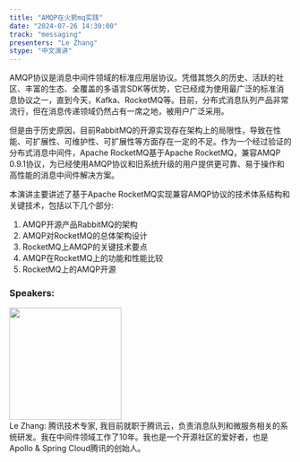 ```yaml
---
title: "AMQP在火箭mq实践"
date: "2024-07-26 14:30:00" 
track: "messaging"
presenters: "Le Zhang"
stype: "中文演讲"
---
```

AMQP协议是消息中间件领域的标准应用层协议。凭借其悠久的历史、活跃的社区、丰富的生态、全覆盖的多语言SDK等优势，它已经成为使用最广泛的标准消息协议之一，直到今天，Kafka、RocketMQ等。目前，分布式消息队列产品非常流行，但在消息传递领域仍然占有一席之地，被用户广泛采用。

但是由于历史原因，目前RabbitMQ的开源实现存在架构上的局限性，导致在性能、可扩展性、可维护性、可扩展性等方面存在一定的不足。作为一个经过验证的分布式消息中间件，Apache RocketMQ基于Apache RocketMQ，兼容AMQP 0.9.1协议，为已经使用AMQP协议和旧系统升级的用户提供更可靠、易于操作和高性能的消息中间件解决方案。

本演讲主要讲述了基于Apache RocketMQ实现兼容AMQP协议的技术体系结构和关键技术，包括以下几个部分:
1. AMQP开源产品RabbitMQ的架构
2. AMQP对RocketMQ的总体架构设计
3. RocketMQ上AMQP的关键技术要点
4. AMQP在RocketMQ上的功能和性能比较
5. RocketMQ上的AMQP开源
 ### Speakers: 
 <img src="https://sessionize.com/image/5c07-400o400o1-3zbmvi3e9RxK9W3Cwd56qJ.jpg" width="200" /><br>Le Zhang: 腾讯技术专家, 我目前就职于腾讯云，负责消息队列和微服务相关的系统研发。我在中间件领域工作了10年。我也是一个开源社区的爱好者，也是Apollo & Spring Cloud腾讯的创始人。
 <br><br>